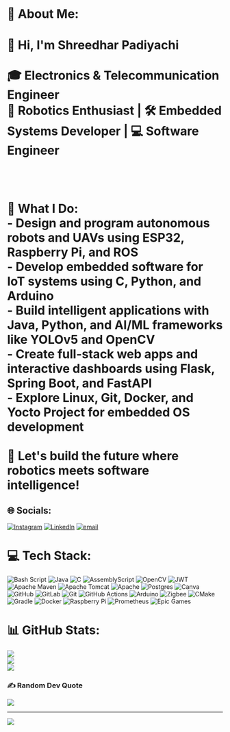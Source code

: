 # 💫 About Me:
# 👋 Hi, I'm Shreedhar Padiyachi<br><br>🎓  Electronics & Telecommunication Engineer  <br>🤖 Robotics Enthusiast | 🛠️ Embedded Systems Developer | 💻 Software Engineer  <br><br><br><br>🌟 What I Do:<br>- Design and program **autonomous robots and UAVs** using ESP32, Raspberry Pi, and ROS<br>- Develop **embedded software** for IoT systems using C, Python, and Arduino<br>- Build **intelligent applications** with Java, Python, and AI/ML frameworks like YOLOv5 and OpenCV<br>- Create full-stack web apps and interactive dashboards using **Flask**, **Spring Boot**, and **FastAPI**<br>- Explore **Linux, Git, Docker**, and **Yocto Project** for embedded OS development<br><br>📌 Let's build the future  where robotics meets software intelligence!<br>


## 🌐 Socials:
[![Instagram](https://img.shields.io/badge/Instagram-%23E4405F.svg?logo=Instagram&logoColor=white)](instagram.com/shreedharpadiyachi/) [![LinkedIn](https://img.shields.io/badge/LinkedIn-%230077B5.svg?logo=linkedin&logoColor=white)](https://www.linkedin.com/in/shreedharrr/) [![email](https://img.shields.io/badge/Email-D14836?logo=gmail&logoColor=white)](mailto:padiyachishreedhar@gmail.com) 

# 💻 Tech Stack:
![Bash Script](https://img.shields.io/badge/bash_script-%23121011.svg?style=for-the-badge&logo=gnu-bash&logoColor=white) ![Java](https://img.shields.io/badge/java-%23ED8B00.svg?style=for-the-badge&logo=openjdk&logoColor=white) ![C](https://img.shields.io/badge/c-%2300599C.svg?style=for-the-badge&logo=c&logoColor=white) ![AssemblyScript](https://img.shields.io/badge/assembly%20script-%23000000.svg?style=for-the-badge&logo=assemblyscript&logoColor=white) ![OpenCV](https://img.shields.io/badge/opencv-%23white.svg?style=for-the-badge&logo=opencv&logoColor=white) ![JWT](https://img.shields.io/badge/JWT-black?style=for-the-badge&logo=JSON%20web%20tokens) ![Apache Maven](https://img.shields.io/badge/Apache%20Maven-C71A36?style=for-the-badge&logo=Apache%20Maven&logoColor=white) ![Apache Tomcat](https://img.shields.io/badge/apache%20tomcat-%23F8DC75.svg?style=for-the-badge&logo=apache-tomcat&logoColor=black) ![Apache](https://img.shields.io/badge/apache-%23D42029.svg?style=for-the-badge&logo=apache&logoColor=white) ![Postgres](https://img.shields.io/badge/postgres-%23316192.svg?style=for-the-badge&logo=postgresql&logoColor=white) ![Canva](https://img.shields.io/badge/Canva-%2300C4CC.svg?style=for-the-badge&logo=Canva&logoColor=white) ![GitHub](https://img.shields.io/badge/github-%23121011.svg?style=for-the-badge&logo=github&logoColor=white) ![GitLab](https://img.shields.io/badge/gitlab-%23181717.svg?style=for-the-badge&logo=gitlab&logoColor=white) ![Git](https://img.shields.io/badge/git-%23F05033.svg?style=for-the-badge&logo=git&logoColor=white) ![GitHub Actions](https://img.shields.io/badge/github%20actions-%232671E5.svg?style=for-the-badge&logo=githubactions&logoColor=white) ![Arduino](https://img.shields.io/badge/-Arduino-00979D?style=for-the-badge&logo=Arduino&logoColor=white) ![Zigbee](https://img.shields.io/badge/zigbee-%23EB0443.svg?style=for-the-badge&logo=zigbee&logoColor=white) ![CMake](https://img.shields.io/badge/CMake-%23008FBA.svg?style=for-the-badge&logo=cmake&logoColor=white) ![Gradle](https://img.shields.io/badge/Gradle-02303A.svg?style=for-the-badge&logo=Gradle&logoColor=white) ![Docker](https://img.shields.io/badge/docker-%230db7ed.svg?style=for-the-badge&logo=docker&logoColor=white) ![Raspberry Pi](https://img.shields.io/badge/-Raspberry_Pi-C51A4A?style=for-the-badge&logo=Raspberry-Pi) ![Prometheus](https://img.shields.io/badge/Prometheus-E6522C?style=for-the-badge&logo=Prometheus&logoColor=white) ![Epic Games](https://img.shields.io/badge/epicgames-%23313131.svg?style=for-the-badge&logo=epicgames&logoColor=white)
# 📊 GitHub Stats:
![](https://github-readme-stats.vercel.app/api?username=Shreedhar5&theme=dark&hide_border=false&include_all_commits=true&count_private=true)<br/>
![](https://nirzak-streak-stats.vercel.app/?user=Shreedhar5&theme=dark&hide_border=false)<br/>
![](https://github-readme-stats.vercel.app/api/top-langs/?username=Shreedhar5&theme=dark&hide_border=false&include_all_commits=true&count_private=true&layout=compact)

### ✍️ Random Dev Quote
![](https://quotes-github-readme.vercel.app/api?type=horizontal&theme=radical)

---
[![](https://visitcount.itsvg.in/api?id=Shreedhar5&icon=0&color=0)](https://visitcount.itsvg.in)

<!-- Proudly created with GPRM ( https://gprm.itsvg.in ) -->

